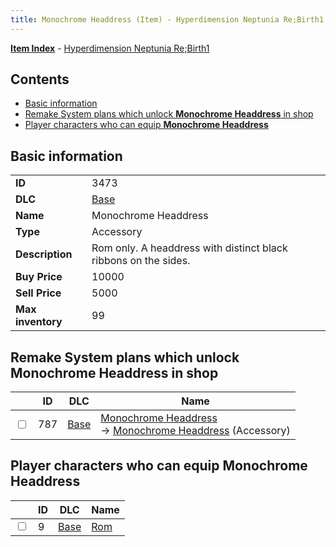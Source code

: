 ```yaml
---
title: Monochrome Headdress (Item) - Hyperdimension Neptunia Re;Birth1
---
```


[**Item Index**](/neptunia/rb1/item/index.html) - [Hyperdimension Neptunia Re;Birth1](/neptunia/rb1)

## Contents

- [Basic information](#basic-information)
- [Remake System plans which unlock **Monochrome Headdress** in shop](#remake-system-plans-which-unlock-monochrome-headdress-in-shop)
- [Player characters who can equip **Monochrome Headdress**](#player-characters-who-can-equip-monochrome-headdress)

## Basic information

|   |   |
| -- | -- |
| **ID** | 3473 |
| **DLC** | [Base](/neptunia/rb1/dlc/1-base.html) |
| **Name** | Monochrome Headdress |
| **Type** | Accessory |
| **Description** | Rom only. A headdress with distinct black ribbons on the sides. |
| **Buy Price** | 10000 |
| **Sell Price** | 5000 |
| **Max inventory** | 99 |


## Remake System plans which unlock **Monochrome Headdress** in shop

|    | ID | DLC | Name |
| -- | -- | --- | ---- |
| <input type="checkbox" id="rb1-remake-1-787" class="trackbox" /> | 787 | [Base](/neptunia/rb1/dlc/1-base.html) | [Monochrome Headdress](/neptunia/rb1/remake/1-787-monochrome-headdress.html)<br /> → [Monochrome Headdress](/neptunia/rb1/item/1-3473-monochrome-headdress.html) (Accessory) |


## Player characters who can equip **Monochrome Headdress**

|    | ID | DLC | Name |
| -- | -- | --- | ---- |
| <input type="checkbox" id="rb1-player-1-9" class="trackbox" /> | 9 | [Base](/neptunia/rb1/dlc/1-base.html) | [Rom](/neptunia/rb1/player/1-9-rom.html) |
